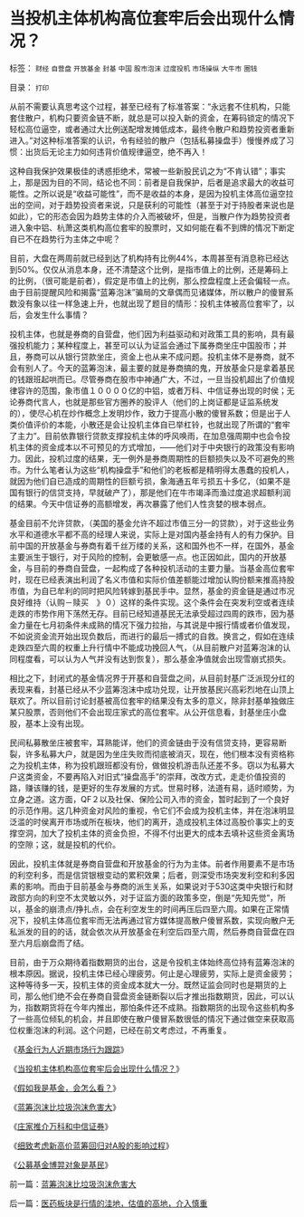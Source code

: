 # 当投机主体机构高位套牢后会出现什么情况？

标签： `财经` `自营盘` `开放基金` `封基` `中国` `股市泡沫` `过度投机` `市场操纵` `大牛市` `圈钱` 

目录： `打印`

从前不需要认真思考这个过程，甚至已经有了标准答案：“永远套不住机构，只能套住散户，机构只要资金链不断，就总是可以投入新的资金，在筹码锁定的情况下轻松高位逼空，或者通过大比例送配增发摊低成本，最终令散户和趋势投资者重新进入。”对这种标准答案的认识，令有经验的散户（包括私募操盘手）慢慢养成了习惯：出货后无论主力如何违背价值规律逼空，绝不再入！



这种自我保护效果极佳的诱惑拒绝术，常被一些新股民讥之为“不肯认错”；事实上，那是因为目的不同，结论也不同：前者是自我保护，后者是追求最大的收益可能性。之所以说是“收益可能性”，而不是收益的本身，是因为投机主体高位逼空拉出的空间，对于趋势投资者来说，只是获利的可能性（甚至于对于持股者来说也是如此），它的形态会因为趋势主体的介入而被破坏，但是，当散户作为趋势投资者进入象中铝、杭萧这类机构高位套牢的股票时，又如何能在看不到牌的情况下断定自已不在趋势行为主体之中呢？



目前，大盘在两周前就已经到达了机构持有比例44%，本周甚至有消息称已经达到50%。仅仅从消息本身，还不清楚这个比例，是指市值上的比例，还是筹码上的比例，（很可能是前者），假定是市值上的比例，那么控盘程度上还会偏轻一点。由于目前提醒风险和揭露“蓝筹泡沫”骗局的文章偶而见诸媒体，所以散户的傻冒系数没有象以往一样急速上升，也就出现了题目的情形：投机主体被高位套牢了，以后，会发生什么事情？



投机主体，也就是券商的自营盘，他们因为利益驱动和对政策工具的影响，具有最强投机能力；某种程度上，甚至可以认为证监会通过下属券商坐庄中国股市；并且，券商可以从银行贷款坐庄，资金上也从来不成问题。投机主体不是券商，就不会有别人了。今天的蓝筹泡沫，最主要的就是券商搞的鬼，开放基金只是拿着基民的钱跟班起哄而已。尽管券商在股市中神通广大，不过，一旦当投机超出了价值规律容许的范围，象市值１００００亿的中铝，或者万科、中信证券出现的时侯；无论券商代言人，也就是那些官方圈养的股评人（他们的上岗证都是证监系统发的），使尽心机在炒作概念上发明炒作，致力于提高小散的傻冒系数；但是出于人类价值评价的本能，小散还是会让投机主体自已举杠铃，也就出现了所谓的“套牢了主力”。目前依靠银行贷款支撑投机主体的呼风唤雨，在加息强周期中也会令投机主体的资金成本以不可预见的方式增加，——他们对于中央银行的政策没有影响力。因此，投机过度的结果，无一例外是券商周期性的巨额损失以及不可避免的熊市。为什么笔者认为这些“机构操盘手”和他们的老板都是精明得太愚蠢的投机人，就因为他们自已造成的周期性的巨额亏损，象海通五年亏损五十多亿，（如果不是国有银行的信贷支持，早就破产了），那是他们在牛市竭泽而渔过度追求超额利润的结果。今天中信证券的高额增发，再次暴露了他们人性贪婪的根本弱点。



基金目前不允许贷款，（美国的基金允许不超过市值三分一的贷款），对于这些业务水平和道德水平都不高的经理人来说，实际上是对国内基金持有人的有力保护。目前中国的开放基金与券商有着千丝万缕的关系，这和国外也不一样，在国外，基金主要派生于银行，对于风险的控制，会更敏感一点。也正因如此，国内的开放基金，与目前的券商自营盘，一起构成了各种投机活动的主要力量。当基金高位套牢时，现在已经表演出利润了名义市值和实际价值差额能过增加认购份额来推高持股市值，为自已牟利的同时把风险转嫁到基民手中。显然，基金的资金链是通过市况良好维持（认购－赎买　》０）这样的条件实现。这个条件会在突发利空或者连续走跌的市势作用下荡然无存。目前已经知道基民无法承受超过四周的跌市，因为基金力量在七月初条件未成熟的情况下强力拉抬，与其说是中报行情或者价值发现，不如说资金流开始出现负数后，而进行的最后一搏式的自救。换言之，假如在连续走跌四至六周的权重上升行情中不能成功挽回人气，（从目前散户对蓝筹泡沫的认同程度看，可以认为人气并没有达到恢复），那么基金净值就会出现雪崩式损失。



相比之下，封闭式的基金情况界于开基和自营盘之间，从目前封基广泛派现分红的表现来看，封基已经从不少蓝筹泡沫中成功兑现，让开放基民兴高彩烈地在山顶上联欢了。所以目前讨论封基被高位套牢的结果没有太多的意义，除非封基单独做庄某只股票，否则他们不会出现庄家式的高位套牢。从公开信息看，封基坐庄小盘股，基本上没有出现。



民间私募散坐庄被套牢，耳熟能详，他们的资金链由于没有信贷支持，更容易断裂，许多私募大户，就是因为坐庄失败而彻底被消灭，现在，他们根本没有资格称之为投机主体，称为投机跟班都没有份，做做投机游击队还差不多。窃以为私募大户这类资金，不要再陷入对旧式“操盘高手”的崇拜，改改方式，走走价值投资的路，赚该赚的钱，是更好的生存发展的方式。世易时移，法道有易，适时顺势，为立身之道。这方面，QF２以及社保、保险公司入市的资金，暂时起到了一个良好的示范作用。这几种资金对风险的重视，令它们不会成为投机主体，并在泡沫明显泛滥的时侯离开市场或所在板块，他们的离开，造成投机主体过高股价事实上的支撑空洞，加大了投机主体的资金负担，不得不付出更大的成本去填补这些资金离场的空隙；这，就是投机的代价。



因此，投机主体就是券商自营盘和开放基金的行为为主体。前者作用要素不是市场的利空利多，而是信贷银根变动的累积效果；后者，则深受市场突发利空和利多因素的影响。而由于目前基金与券商的派生关系，如果说对于530这类中央银行和财政部方向的利空不太灵敏以外，对于证监方面的政策多空，倒是“先知先觉”，所以，基金的崩溃点/挣扎点，会在利空发生的时间再压后四至六周。如果在正常情况下，投机主体高位套牢而无法再通过官方媒体提高散户傻冒系数，实现向散户无私派发的目的的话，就会依次从开放基金在利空后四至六周，然后券商自营盘在四至六月后崩盘而了结。



目前，由于万众期待着指数期货的出台，这是令投机主体始终高位持有蓝筹泡沫的根本原因。据说，投机主体已经心理疲劳。何止是心理疲劳，实际上是资金疲劳；这种等待多一天，投机主体的资金成本就大一分。既然证监会同时也是期货的上司，那么他们绝不会在券商自营盘资金链断裂以后才推出指数期货，因此，可以认为，指数期货将在今年内推出，那怕条件还不成熟。指数期货的出现令这些机构多了一些高位倾轧的机会，并且即使在散户傻冒系数很低的情况下通过做空来获取高位权重泡沫的利润。这个问题，已经在前文考虑过，不再重复。

《[基金行为人近期市场行为跟踪](../../../2007/9/15/基金行为人近期市场行为跟踪.md)》

《[当投机主体机构高位套牢后会出现什么情况？](../../../2007/9/2/当投机主体机构高位套牢后会出现什么情况？.md)》

《[假如我是基金，会怎么看？](../../../2008/10/30/假如我是基金，会怎么看？.md)》

《[蓝筹泡沫比垃圾泡沫危害大](../../../2007/9/1/蓝筹泡沫比垃圾泡沫危害大.md)》

《[庄家推介万科和中信证券](../../../2007/9/1/庄家为什么推介中信和万科.md)》

《[细致考虑新高价蓝筹回归对A股的影响过程](../../../2007/9/24/细致考虑新高价蓝筹回归对A股的影响过程.md)》

《[公募基金博羿对象是基民](../../../2007/9/27/公募基金博羿对象是基民.md)》

前一篇：[蓝筹泡沫比垃圾泡沫危害大](../../../2007/9/1/蓝筹泡沫比垃圾泡沫危害大.md)

后一篇：[医药板块是行情的洼地，估值的高地，介入慎重](../../../2007/9/2/医药板块是行情的洼地，估值的高地，介入慎重.md)